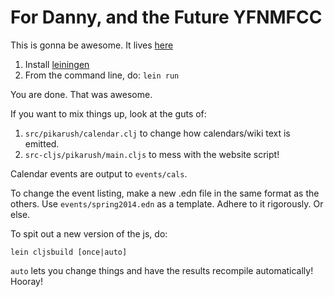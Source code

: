 # For Danny, and the Future YFNMFCC

This is gonna be awesome.
It lives [here](https://github.com/sherbondy/pikarush)

1. Install [leiningen](http://leiningen.org/)
2. From the command line, do: `lein run`

You are done. That was awesome.

If you want to mix things up, look at the guts of:

1. `src/pikarush/calendar.clj` to change how calendars/wiki text is emitted.
2. `src-cljs/pikarush/main.cljs` to mess with the website script!

Calendar events are output to `events/cals`.

To change the event listing, make a new .edn file in the same format
as the others. Use `events/spring2014.edn` as a template.
Adhere to it rigorously. Or else.

To spit out a new version of the js, do:

  ```
  lein cljsbuild [once|auto]
  ```

`auto` lets you change things and have the results recompile automatically!
Hooray!
